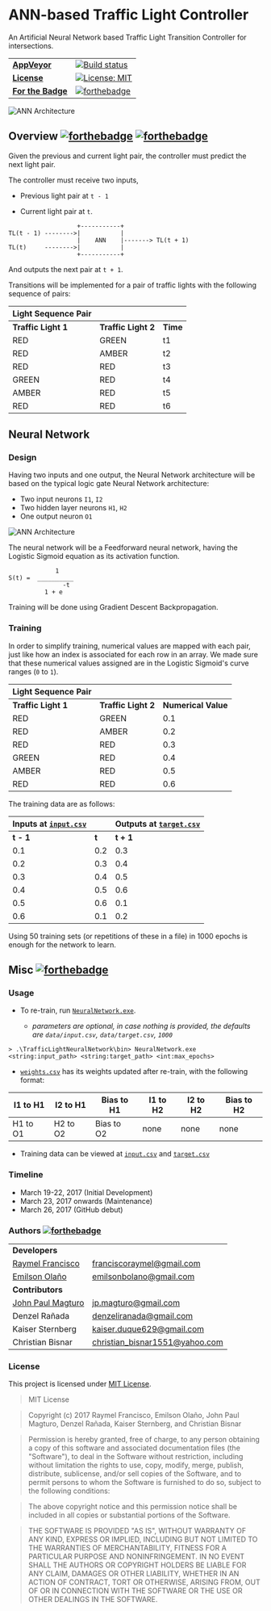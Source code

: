 #  ANN-based Traffic Light Controller

An Artificial Neural Network based Traffic Light Transition Controller for intersections.

| | |
| - | - |
| **[AppVeyor](https://ci.appveyor.com)** | [![Build status](https://ci.appveyor.com/api/projects/status/0ix0yy9mhjm4m5cc?svg=true)](https://ci.appveyor.com/project/raymelon/trafficlightneuralnetwork) |
| **[License](https://opensource.org/licenses)** | [![License: MIT](https://img.shields.io/badge/License-MIT-yellow.svg)](https://opensource.org/licenses/MIT) | |
| **[For the Badge](https://github.com/BraveUX/for-the-badge)** | [![forthebadge](http://forthebadge.com/images/badges/made-with-c-sharp.svg)](http://forthebadge.com) |

![ANN Architecture](https://github.com/raymelon/TrafficLightNeuralNetwork/blob/master/misc/demo.gif)

## Overview [![forthebadge](http://forthebadge.com/images/badges/built-with-science.svg)](http://forthebadge.com) [![forthebadge](http://forthebadge.com/images/badges/designed-in-ms-paint.svg)](http://forthebadge.com)
 
Given the previous and current light pair, the controller must predict the next light pair.

The controller must receive two inputs, 

 - Previous light pair at `t - 1`

 - Current light pair at `t`.
 
 ```
                    +-----------+ 
 TL(t - 1) -------->|           |
                    |    ANN    |-------> TL(t + 1)
 TL(t)     -------->|           |
                    +-----------+ 
 ```
 
And outputs the next pair at `t + 1`.

Transitions will be implemented for a pair of traffic lights with the following sequence of pairs:

| Light Sequence Pair | | |
| - | - | - |
| **Traffic Light 1** | **Traffic Light 2** | **Time**
| RED | GREEN | t1
| RED | AMBER | t2
| RED | RED | t3
| GREEN | RED | t4
| AMBER | RED | t5
| RED | RED | t6

## Neural Network
### Design

Having two inputs and one output, the Neural Network architecture will be based on the typical logic gate Neural Network architecture:

- Two input neurons `I1`, `I2`
- Two hidden layer neurons `H1`, `H2`
- One output neuron `O1`

![ANN Architecture](https://github.com/raymelon/TrafficLightNeuralNetwork/blob/master/misc/ANNarchi.png)

The neural network will be a Feedforward neural network, having
the Logistic Sigmoid equation as its activation function.
```
             1
S(t) =  __________
               -t
          1 + e
```

Training will be done using Gradient Descent Backpropagation.

### Training

In order to simplify training, numerical values are mapped with each pair, just like how an index is associated for each row in an array.
We made sure that these numerical values assigned are in the Logistic Sigmoid's curve ranges (`0` to `1`).

| Light Sequence Pair | | |
| - | - | - |
| **Traffic Light 1** | **Traffic Light 2** | **Numerical Value**
| RED | GREEN | 0.1
| RED | AMBER | 0.2
| RED | RED | 0.3
| GREEN | RED | 0.4
| AMBER | RED | 0.5
| RED | RED | 0.6

The training data are as follows:

| Inputs at [`input.csv`](https://github.com/raymelon/TrafficLightNeuralNetwork/tree/master/data/input.csv) | | Outputs at [`target.csv`](https://github.com/raymelon/TrafficLightNeuralNetwork/tree/master/data/target.csv) |
|-|-|-
| **t - 1** | **t** | **t + 1**
0.1 | 0.2 | 0.3
0.2 | 0.3 | 0.4
0.3 | 0.4 | 0.5
0.4 | 0.5 | 0.6
0.5 | 0.6 | 0.1
0.6 | 0.1 | 0.2

Using 50 training sets (or repetitions of these in a file) in 1000 epochs is enough for the network to learn.

## Misc [![forthebadge](http://forthebadge.com/images/badges/you-didnt-ask-for-this.svg)](http://forthebadge.com)

### Usage
 - To re-train, run [`NeuralNetwork.exe`](https://github.com/raymelon/TrafficLightNeuralNetwork/tree/master/bin/NeuralNetwork.exe).
 
      * *parameters are optional, in case nothing is provided, the defaults are `data/input.csv`, `data/target.csv`, `1000`*
  ```
  > .\TrafficLightNeuralNetwork\bin> NeuralNetwork.exe <string:input_path> <string:target_path> <int:max_epochs>
  ```

 -  [`weights.csv`](https://github.com/raymelon/TrafficLightNeuralNetwork/tree/master/data/weights.csv) has its weights updated after re-train, with the following format:
 
 | I1 to H1 | I2 to H1 | Bias to H1 | I1 to H2 | I2 to H2 | Bias to H2 |
 |-|-|-|-|-|-|
 | H1 to O1 | H2 to O2 | Bias to O2 | none | none | none |


 - Training data can be viewed at
  [`input.csv`](https://github.com/raymelon/TrafficLightNeuralNetwork/tree/master/data/input.csv) and
  [`target.csv`](https://github.com/raymelon/TrafficLightNeuralNetwork/tree/master/data/target.csv)



### Timeline
- March 19-22, 2017 (Initial Development)
- March 23, 2017 onwards (Maintenance)
- March 26, 2017 (GitHub debut)

### Authors [![forthebadge](http://forthebadge.com/images/badges/built-by-hipsters.svg)](http://forthebadge.com)
| | |
| - | - |
| **Developers** |
| [Raymel Francisco](http://stackoverflow.com/users/4895040/raymelfrancisco) | franciscoraymel@gmail.com |
| [Emilson Olaño](https://github.com/EmilsonME) | emilsonbolano@gmail.com |
| **Contributors** |
|  [John Paul Magturo](https://github.com/gorejuice) | jp.magturo@gmail.com |
|  Denzel Rañada | denzeliranada@gmail.com |
|  Kaiser Sternberg | kaiser.duque629@gmail.com |
|  Christian Bisnar | christian_bisnar1551@yahoo.com |

### License

This project is licensed under [MIT License](https://github.com/raymelon/TrafficLightNeuralNetwork/blob/master/LICENSE.md).

> MIT License

> Copyright (c) 2017 Raymel Francisco, Emilson Olaño, John Paul Magturo, Denzel Rañada, Kaiser Sternberg, and Christian Bisnar

> Permission is hereby granted, free of charge, to any person obtaining a copy of this software and associated documentation files (the "Software"), to deal in the Software without restriction, including without limitation the rights to use, copy, modify, merge, publish, distribute, sublicense, and/or sell copies of the Software, and to permit persons to whom the Software is furnished to do so, subject to the following conditions:

> The above copyright notice and this permission notice shall be included in all copies or substantial portions of the Software.

> THE SOFTWARE IS PROVIDED "AS IS", WITHOUT WARRANTY OF ANY KIND, EXPRESS OR IMPLIED, INCLUDING BUT NOT LIMITED TO THE WARRANTIES OF MERCHANTABILITY, FITNESS FOR A PARTICULAR PURPOSE AND NONINFRINGEMENT. IN NO EVENT SHALL THE AUTHORS OR COPYRIGHT HOLDERS BE LIABLE FOR ANY CLAIM, DAMAGES OR OTHER LIABILITY, WHETHER IN AN ACTION OF CONTRACT, TORT OR OTHERWISE, ARISING FROM, OUT OF OR IN CONNECTION WITH THE SOFTWARE OR THE USE OR OTHER DEALINGS IN THE SOFTWARE.
